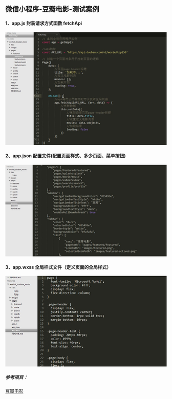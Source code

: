## 微信小程序-豆瓣电影-测试案例

#### 1、app.js 封装请求方式函数 fetchApi

![image](./files/1.jpg)

#### 2、app.json 配置文件(配置页面样式、多少页面、菜单按钮)
![image](./files/2.jpg)

#### 3、app.wxss 全局样式文件（定义页面的全局样式）
![image](./files/3.jpg)

##### 参考项目：
[豆瓣电影](https://github.com/zce/weapp-demo/tree/backup "豆瓣电影")
